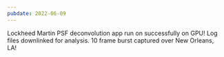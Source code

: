 ```yaml
---
pubdate: 2022-06-09
---
```


Lockheed Martin PSF deconvolution app run on successfully on GPU! Log files downlinked for analysis. 10 frame burst captured over New Orleans, LA!
